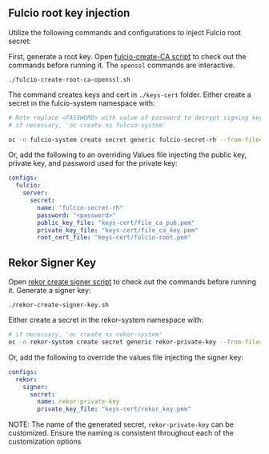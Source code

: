 ## Fulcio root key injection

Utilize the following commands and configurations to inject Fulcio root secret:

First, generate a root key.
Open [fulcio-create-CA script](./fulcio-create-root-ca-openssl.sh) to check out the commands before running it.
The `openssl` commands are interactive.

```shell
./fulcio-create-root-ca-openssl.sh
```

The command creates keys and cert in `./keys-cert` folder.
Either create a secret in the fulcio-system namespace with:

```bash
# Note replace <PASSWORD> with value of password to decrypt signing key created above.
# if necessary, 'oc create ns fulcio-system'

oc -n fulcio-system create secret generic fulcio-secret-rh --from-file=private=./keys-cert/file_ca_key.pem --from-file=public=./keys-cert/file_ca_pub.pem --from-file=cert=./keys-cert/fulcio-root.pem  --from-literal=password=<PASSWORD> --dry-run=client -o yaml | oc apply -f-
```

Or, add the following to an overriding Values file injecting the public key, private key, and password used for the private key:

```yaml
configs:
  fulcio:
    server:
      secret:
        name: "fulcio-secret-rh"
        password: "<password>"
        public_key_file: "keys-cert/file_ca_pub.pem"
        private_key_file: "keys-cert/file_ca_key.pem"
        root_cert_file: "keys-cert/fulcio-root.pem"
```

## Rekor Signer Key

Open [rekor create signer script](./rekor-create-signer-key.sh) to check out the commands before running it.
Generate a signer key:

```shell
./rekor-create-signer-key.sh
```

Either create a secret in the rekor-system namespace with:

```bash
# if necessary, 'oc create ns rekor-system'
oc -n rekor-system create secret generic rekor-private-key --from-file=private=rekor_key.pem --dry-run=client -o yaml | oc apply -f-
```

Or, add the following to override the values file injecting the signer key:

```yaml
configs:
  rekor:
    signer:
      secret:
        name: rekor-private-key
        private_key_file: "keys-cert/rekor_key.pem"
```

NOTE: The name of the generated secret, `rekor-private-key` can be customized.
Ensure the naming is consistent throughout each of the customization options
